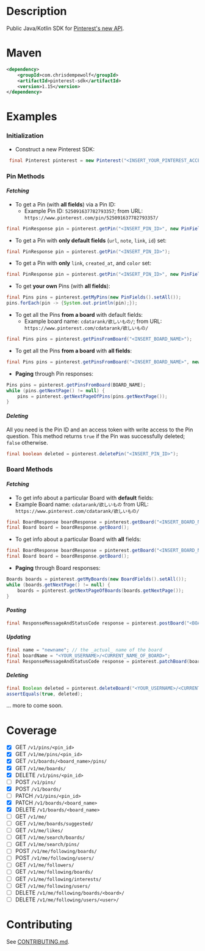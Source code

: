 # Description

Public Java/Kotlin SDK for [Pinterest's new API](https://developers.pinterest.com/docs/getting-started/introduction/).

# Maven

```xml
<dependency>
    <groupId>com.chrisdempewolf</groupId>
    <artifactId>pinterest-sdk</artifactId>
    <version>1.15</version>
</dependency>
```

# Examples

### Initialization

- Construct a new Pinterest SDK:
```java 
 final Pinterest pinterest = new Pinterest("<INSERT_YOUR_PINTEREST_ACCESS_TOKEN>");
```
    
### Pin Methods

#### *Fetching*
    
- To get a Pin (with **all fields**) via a Pin ID:
  - Example Pin ID:  `525091637782793357`; from URL: `https://www.pinterest.com/pin/525091637782793357/`
```java 
final PinResponse pin = pinterest.getPin("<INSERT_PIN_ID>", new PinFields().setAll());
```
   
- To get a Pin with **only default fields** (`url`, `note`, `link`, `id`) set:
```java
final PinResponse pin = pinterest.getPin("<INSERT_PIN_ID>");
```
  
- To get a Pin with **only** `link`, `created_at`, and `color` set:
```java
final PinResponse pin = pinterest.getPin("<INSERT_PIN_ID>", new PinFields().setLink().setCreatedAt().setColor());
```
  
- To get **your own** Pins (with **all fields**):
```java 
final Pins pins = pinterest.getMyPins(new PinFields().setAll());
pins.forEach(pin -> {System.out.println(pin);});
```
    
- To get all the Pins **from a board** with default fields:
  - Example board name:  `cdatarank/欲しいもの/`; from URL:  `https://www.pinterest.com/cdatarank/欲しいもの/`
```java 
final Pins pins = pinterest.getPinsFromBoard("<INSERT_BOARD_NAME>");
```
    
- To get all the Pins **from a board** with **all fields**:
```java 
final Pins pins = pinterest.getPinsFromBoard("<INSERT_BOARD_NAME>", new PinFields().setAll());
```
  
- **Paging** through Pin responses:
```java
Pins pins = pinterest.getPinsFromBoard(BOARD_NAME);
while (pins.getNextPage() != null) {
    pins = pinterest.getNextPageOfPins(pins.getNextPage());
}
```

#### *Deleting*

All you need is the Pin ID and an access token with write access to the Pin question.
This method returns `true` if the Pin was successfully deleted; `false` otherwise.

```java
final boolean deleted = pinterest.deletePin("<INSERT_PIN_ID>");
```
  
### Board Methods

#### *Fetching*

-  To get info about a particular Board with **default** fields:
  - Example Board name: `cdatarank/欲しいもの`
    from URL:  `https://www.pinterest.com/cdatarank/欲しいもの/`
```java
final BoardResponse boardResponse = pinterest.getBoard("<INSERT_BOARD_NAME>");
final Board board = boardResponse.getBoard();
```

-  To get info about a particular Board with **all** fields:
```java
final BoardResponse boardResponse = pinterest.getBoard("<INSERT_BOARD_NAME>", new BoardFields().setAll());
final Board board = boardResponse.getBoard();
```
- **Paging** through Board responses:
```java
Boards boards = pinterest.getMyBoards(new BoardFields().setAll());
while (boards.getNextPage() != null) {
    boards = pinterest.getNextPageOfBoards(boards.getNextPage());
}
```

#### *Posting*
```java
final ResponseMessageAndStatusCode response = pinterest.postBoard("<BOARD_NAME>", "<BOARD_DESCRIPTION>");
```

#### *Updating*
```java
final name = "newname"; // the _actual_ name of the board
final boardName = "<YOUR_USERNAME>/<CURRENT_NAME_OF_BOARD>";
final ResponseMessageAndStatusCode response = pinterest.patchBoard(boardName, name, description);
```

#### *Deleting*
```java
final Boolean deleted = pinterest.deleteBoard("<YOUR_USERNAME>/<CURRENT_NAME_OF_BOARD>");
assertEquals(true, deleted);
```
... more to come soon.

# Coverage

- [x] GET `/v1/pins/<pin_id>`
- [x] GET `/v1/me/pins/<pin_id>`
- [x] GET `/v1/boards/<board_name>/pins/`
- [x] GET `/v1/me/boards/`
- [x] DELETE `/v1/pins/<pin_id>`
- [ ] POST `/v1/pins/`
- [x] POST `/v1/boards/`
- [ ] PATCH `/v1/pins/<pin_id>`
- [x] PATCH `/v1/boards/<board_name>`
- [x] DELETE `/v1/boards/<board_name>`
- [ ] GET `/v1/me/`
- [ ] GET `/v1/me/boards/suggested/`
- [ ] GET `/v1/me/likes/`
- [ ] GET `/v1/me/search/boards/`
- [ ] GET `/v1/me/search/pins/`
- [ ] POST `/v1/me/following/boards/`
- [ ] POST `/v1/me/following/users/`
- [ ] GET `/v1/me/followers/`
- [ ] GET `/v1/me/following/boards/`
- [ ] GET `/v1/me/following/interests/`
- [ ] GET `/v1/me/following/users/`
- [ ] DELETE `/v1/me/following/boards/<board>/`
- [ ] DELETE `/v1/me/following/users/<user>/`

# Contributing

See [CONTRIBUTING.md](https://github.com/dempe/pinterest-java/blob/master/CONTRIBUTING.md).
